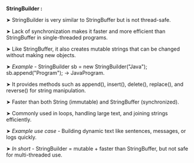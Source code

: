 
**StringBuilder :**


➤ StringBuilder is very similar to StringBuffer but is not thread-safe.

➤ Lack of synchronization makes it faster and more efficient than StringBuffer in single-threaded programs.

➤ Like StringBuffer, it also creates mutable strings that can be changed without making new objects.

➤ *Example -* StringBuilder sb = new StringBuilder("Java"); sb.append("Program"); → JavaProgram.

➤ It provides methods such as append(), insert(), delete(), replace(), and reverse() for string manipulation.

➤ Faster than both String (immutable) and StringBuffer (synchronized).

➤ Commonly used in loops, handling large text, and joining strings efficiently.

➤ *Example use case -* Building dynamic text like sentences, messages, or logs quickly.

➤ *In short -* StringBuilder = mutable + faster than StringBuffer, but not safe for multi-threaded use.
